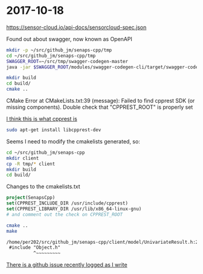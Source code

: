 # 2017-10-18

https://sensor-cloud.io/api-docs/sensorcloud-spec.json

Found out about swagger, now known as OpenAPI

```bash
mkdir -p ~/src/github_jm/senaps-cpp/tmp
cd ~/src/github_jm/senaps-cpp/tmp
SWAGGER_ROOT=~/src/tmp/swagger-codegen-master
java -jar $SWAGGER_ROOT/modules/swagger-codegen-cli/target/swagger-codegen-cli.jar generate -i https://sensor-cloud.io/api-docs/sensorcloud-spec.json -l cpprest -o ./
```
```sh
mkdir build
cd build/
cmake ..
```

CMake Error at CMakeLists.txt:39 (message): Failed to find cpprest SDK (or missing components).  Double check that "CPPREST_ROOT" is properly set

[I think this is what cpprest is](https://github.com/Microsoft/cpprestsdk)

```sh
sudo apt-get install libcpprest-dev
```

Seems I need to modify the cmakelists generated, so:
```sh
cd ~/src/github_jm/senaps-cpp
mkdir client
cp -R tmp/* client
mkdir build
cd build/
```
Changes to the cmakelists.txt

```Cmake
project(SenapsCpp)
set(CPPREST_INCLUDE_DIR /usr/include/cpprest)
set(CPPREST_LIBRARY_DIR /usr/lib/x86_64-linux-gnu)
# and comment out the check on CPPREST_ROOT
```

```sh
cmake ..
make
```

```txt
/home/per202/src/github_jm/senaps-cpp/client/model/UnivariateResult.h:26:10: fatal error: Object.h: No such file or directory
 #include "Object.h"
          ^~~~~~~~~~
```

[There is a github issue recently logged as I write](https://github.com/swagger-api/swagger-codegen/issues/6512)
